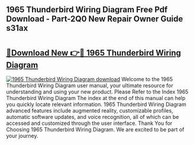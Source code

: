 ## 1965 Thunderbird Wiring Diagram Free Pdf Download - Part-2Q0 New Repair Owner Guide s31ax

# <h2><a href="http://dfqsa1s.blite.top/?on=1965+Thunderbird+Wiring+Diagram">🔗Download New 👉🔴 1965 Thunderbird Wiring Diagram</a></h2>

[![1965 Thunderbird Wiring Diagram download](https://i.imgur.com/lujVjoI.png)](http://dfqsa1s.blite.top/?on=1965+Thunderbird+Wiring+Diagram)
Welcome to the 1965 Thunderbird Wiring Diagram user manual, your ultimate resource for understanding and using your new product. Please Refer to the Index 1965 Thunderbird Wiring Diagram The index at the end of this manual can help you quickly locate relevant information. 1965 Thunderbird Wiring Diagram advanced features include augmented reality, customizable profiles, automatic software updates, and voice recognition, all of which can be accessed and customized through the user interface. Thank You for Choosing 1965 Thunderbird Wiring Diagram. We are excited to be part of your journey.
